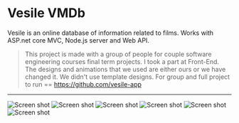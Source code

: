 # Vesile VMDb

Vesile is an online database of information related to films. Works with ASP.net core MVC, Node.js server and Web API.

> This project is made with a group of people for couple software engineering courses final term projects.
> I took a part at Front-End. The designs and animations that we used are either ours or we have changed it. We didn't use template designs.
> For group and full project to run == https://github.com/vesile-app

 ---------------------------------------

![Screen shot](https://raw.githubusercontent.com/burakyccl/Vesile-VMDb/master/gif1.gif)
![Screen shot](https://raw.githubusercontent.com/burakyccl/Vesile-VMDb/master/gif2.gif)
![Screen shot](https://raw.githubusercontent.com/burakyccl/Vesile-VMDb/master/ss1.png)
![Screen shot](https://raw.githubusercontent.com/burakyccl/Vesile-VMDb/master/gif3.gif)
![Screen shot](https://raw.githubusercontent.com/burakyccl/Vesile-VMDb/master/gif4.gif)
![Screen shot](https://raw.githubusercontent.com/burakyccl/Vesile-VMDb/master/ss2.png)
